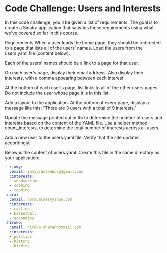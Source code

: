 # Code Challenge: Users and Interests
In this code challenge, you'll be given a list of requirements. The goal is to create a Sinatra application that satisfies these requirements using what we've covered so far in this course.

Requirements
When a user loads the home page, they should be redirected to a page that lists all of the users' names. Load the users from the users.yaml file (content below).

Each of the users' names should be a link to a page for that user.

On each user's page, display their email address. Also display their interests, with a comma appearing between each interest.

At the bottom of each user's page, list links to all of the other users pages. Do not include the user whose page it is in this list.

Add a layout to the application. At the bottom of every page, display a message like this: "There are 3 users with a total of 9 interests."

Update the message printed out in #5 to determine the number of users and interests based on the content of the YAML file. Use a helper method, count_interests, to determine the total number of interests across all users.

Add a new user to the users.yaml file. Verify that the site updates accordingly.

Below is the content of users.yaml. Create this file in the same directory as your application:

```yaml
- :jamy:
  :email: jamy.rustenburg@gmail.com
  :interests:
  - woodworking
  - cooking
  - reading
:nora:
  :email: nora.alnes@yahoo.com
  :interests:
  - cycling
  - basketball
  - economics
:hiroko:
  :email: hiroko.ohara@hotmail.com
  :interests:
  - politics
  - history
  - birding
  ```